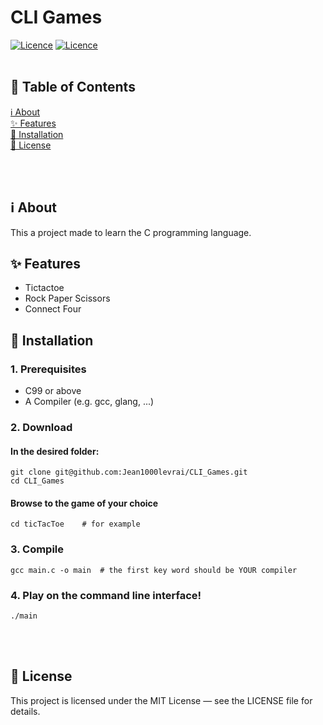 
# CLI Games

[![Licence](https://hackatime-badge.hackclub.com/U0811ME6L0J/tests)](./LICENSE)
[![Licence](https://hackatime-badge.hackclub.com/U0811ME6L0J/CLIGames)](./LICENSE) 
<br><br>

## 📑 Table of Contents
[ℹ️ About](#-about)  
[✨ Features](#-features)  
[💾 Installation](#-installation)   
[📜 License](#-license)

<br><br>
## ℹ️ About
This a project made to learn the C programming language. 

## ✨ Features
- Tictactoe
- Rock Paper Scissors
- Connect Four

## 💾 Installation
### 1. Prerequisites
 - C99 or above
 - A Compiler (e.g. gcc, glang, ...)

### 2. Download

#### In the desired folder:

```
git clone git@github.com:Jean1000levrai/CLI_Games.git
cd CLI_Games
```
#### Browse to the game of your choice
```
cd ticTacToe    # for example
```

### 3. Compile
```
gcc main.c -o main  # the first key word should be YOUR compiler
```

### 4. Play on the command line interface!
```
./main
```

<br><br>
## 📜 License
This project is licensed under the MIT License — see the LICENSE file for details.
